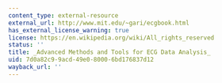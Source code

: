 ```yaml
---
content_type: external-resource
external_url: http://www.mit.edu/~gari/ecgbook.html
has_external_license_warning: true
license: https://en.wikipedia.org/wiki/All_rights_reserved
status: ''
title: _Advanced Methods and Tools for ECG Data Analysis_
uid: 7d0a82c9-9acd-49e0-8000-6bd176837d12
wayback_url: ''
---
```

